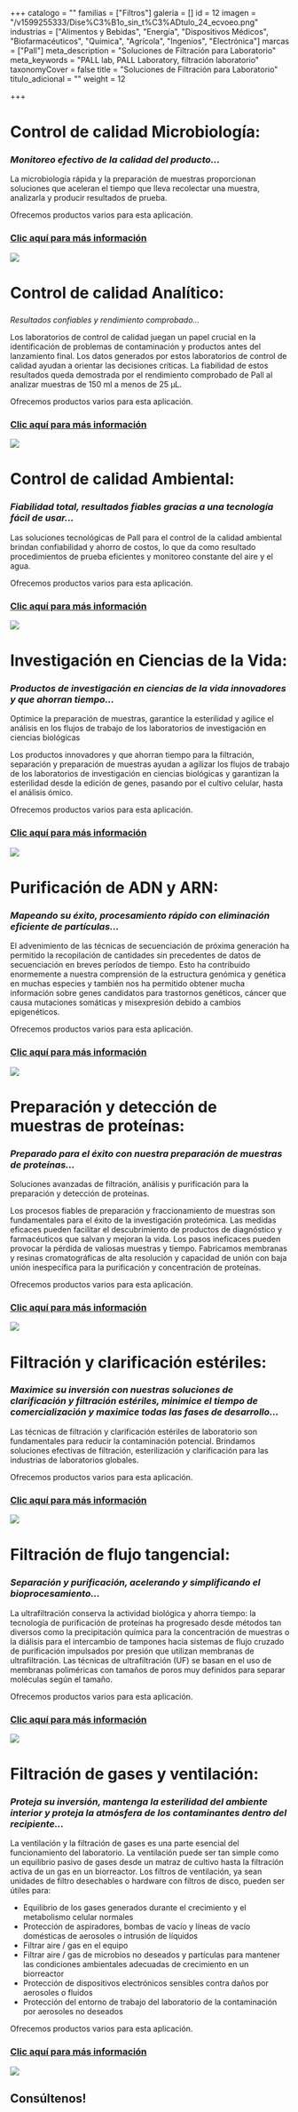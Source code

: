 +++
catalogo = ""
familias = ["Filtros"]
galeria = []
id = 12
imagen = "/v1599255333/Dise%C3%B1o_sin_t%C3%ADtulo_24_ecvoeo.png"
industrias = ["Alimentos y Bebidas", "Energía", "Dispositivos Médicos", "Biofarmacéuticos", "Química", "Agrícola", "Ingenios", "Electrónica"]
marcas = ["Pall"]
meta_description = "Soluciones de Filtración para Laboratorio"
meta_keywords = "PALL lab, PALL Laboratory, filtración laboratorio"
taxonomyCover = false
title = "Soluciones de Filtración para Laboratorio"
titulo_adicional = ""
weight = 12

+++
# **Control de calidad Microbiología:**

### _Monitoreo efectivo de la calidad del producto..._

La microbiología rápida y la preparación de muestras proporcionan soluciones que aceleran el tiempo que lleva recolectar una muestra, analizarla y producir resultados de prueba.

Ofrecemos productos varios para esta aplicación.

### [Clic aquí para más información](https://pall.com/en/laboratory/microbiology-qc.html)

![](https://res.cloudinary.com/novatec/v1599252760/Dise%C3%B1o_sin_t%C3%ADtulo_18_wm8exw.png)

# **Control de calidad Analítico:**

###   
_Resultados confiables y rendimiento comprobado..._

Los laboratorios de control de calidad juegan un papel crucial en la identificación de problemas de contaminación y productos antes del lanzamiento final. Los datos generados por estos laboratorios de control de calidad ayudan a orientar las decisiones críticas. La fiabilidad de estos resultados queda demostrada por el rendimiento comprobado de Pall al analizar muestras de 150 ml a menos de 25 µL.

Ofrecemos productos varios para esta aplicación.

### [Clic aquí para más información](https://pall.com/en/laboratory/analytical-qc.html)

![](https://res.cloudinary.com/novatec/v1599253066/Dise%C3%B1o_sin_t%C3%ADtulo_n3fdcg.jpg)

# **Control de calidad Ambiental:**

### _Fiabilidad total, resultados fiables gracias a una tecnología fácil de usar..._

Las soluciones tecnológicas de Pall para el control de la calidad ambiental brindan confiabilidad y ahorro de costos, lo que da como resultado procedimientos de prueba eficientes y monitoreo constante del aire y el agua.

Ofrecemos productos varios para esta aplicación.

### [Clic aquí para más información](https://pall.com/en/laboratory/environmental-qc.html)

![](https://res.cloudinary.com/novatec/v1599253302/Dise%C3%B1o_sin_t%C3%ADtulo_19_rkvvqw.png)

# **Investigación en Ciencias de la Vida:**

### _Productos de investigación en ciencias de la vida innovadores y que ahorran tiempo..._

Optimice la preparación de muestras, garantice la esterilidad y agilice el análisis en los flujos de trabajo de los laboratorios de investigación en ciencias biológicas

Los productos innovadores y que ahorran tiempo para la filtración, separación y preparación de muestras ayudan a agilizar los flujos de trabajo de los laboratorios de investigación en ciencias biológicas y garantizan la esterilidad desde la edición de genes, pasando por el cultivo celular, hasta el análisis ómico.

Ofrecemos productos varios para esta aplicación.

### [Clic aquí para más información](https://pall.com/en/laboratory/life-science-research.html)

![](https://res.cloudinary.com/novatec/v1599254152/Dise%C3%B1o_sin_t%C3%ADtulo_20_xpz6ko.png)

# **Purificación de ADN y ARN:**

### _Mapeando su éxito, procesamiento rápido con eliminación eficiente de partículas..._

El advenimiento de las técnicas de secuenciación de próxima generación ha permitido la recopilación de cantidades sin precedentes de datos de secuenciación en breves períodos de tiempo. Esto ha contribuido enormemente a nuestra comprensión de la estructura genómica y genética en muchas especies y también nos ha permitido obtener mucha información sobre genes candidatos para trastornos genéticos, cáncer que causa mutaciones somáticas y misexpresión debido a cambios epigenéticos.

Ofrecemos productos varios para esta aplicación.

### [Clic aquí para más información](https://pall.com/en/laboratory/dna-rna-purification.html)

![](https://res.cloudinary.com/novatec/v1599254366/1596631290753_kj5cf4.jpg)

# **Preparación y detección de muestras de proteínas:**

### _Preparado para el éxito con nuestra preparación de muestras de proteínas..._

Soluciones avanzadas de filtración, análisis y purificación para la preparación y detección de proteínas.

Los procesos fiables de preparación y fraccionamiento de muestras son fundamentales para el éxito de la investigación proteómica. Las medidas eficaces pueden facilitar el descubrimiento de productos de diagnóstico y farmacéuticos que salvan y mejoran la vida. Los pasos ineficaces pueden provocar la pérdida de valiosas muestras y tiempo. Fabricamos membranas y resinas cromatográficas de alta resolución y capacidad de unión con baja unión inespecífica para la purificación y concentración de proteínas.

Ofrecemos productos varios para esta aplicación.

### [Clic aquí para más información](https://pall.com/en/laboratory/protein-sample-prep-detection.html)

![](https://res.cloudinary.com/novatec/v1599254563/Dise%C3%B1o_sin_t%C3%ADtulo_21_r2mu1x.png)

# **Filtración y clarificación estériles:**

### _Maximice su inversión con nuestras soluciones de clarificación y filtración estériles, minimice el tiempo de comercialización y maximice todas las fases de desarrollo..._

Las técnicas de filtración y clarificación estériles de laboratorio son fundamentales para reducir la contaminación potencial. Brindamos soluciones efectivas de filtración, esterilización y clarificación para las industrias de laboratorios globales.

Ofrecemos productos varios para esta aplicación.

### [Clic aquí para más información](https://pall.com/en/laboratory/sterile-filtration-clarification.html)

![](https://res.cloudinary.com/novatec/v1599254818/Dise%C3%B1o_sin_t%C3%ADtulo_22_d6f46i.png)

# **Filtración de flujo tangencial:**

### _Separación y purificación, acelerando y simplificando el bioprocesamiento..._

La ultrafiltración conserva la actividad biológica y ahorra tiempo: la tecnología de purificación de proteínas ha progresado desde métodos tan diversos como la precipitación química para la concentración de muestras o la diálisis para el intercambio de tampones hacia sistemas de flujo cruzado de purificación impulsados ​​por presión que utilizan membranas de ultrafiltración. Las técnicas de ultrafiltración (UF) se basan en el uso de membranas poliméricas con tamaños de poros muy definidos para separar moléculas según el tamaño. 

Ofrecemos productos varios para esta aplicación.

### [Clic aquí para más información](https://pall.com/en/laboratory/tangential-flow-filtration.html)

![](https://res.cloudinary.com/novatec/v1599254977/1592290921168_i99lr9.jpg)

# **Filtración de gases y ventilación:**

### _Proteja su inversión, mantenga la esterilidad del ambiente interior y proteja la atmósfera de los contaminantes dentro del recipiente..._

La ventilación y la filtración de gases es una parte esencial del funcionamiento del laboratorio. La ventilación puede ser tan simple como un equilibrio pasivo de gases desde un matraz de cultivo hasta la filtración activa de un gas en un biorreactor. Los filtros de ventilación, ya sean unidades de filtro desechables o hardware con filtros de disco, pueden ser útiles para:

* Equilibrio de los gases generados durante el crecimiento y el metabolismo celular normales
* Protección de aspiradores, bombas de vacío y líneas de vacío domésticas de aerosoles o intrusión de líquidos
* Filtrar aire / gas en el equipo
* Filtrar aire / gas de microbios no deseados y partículas para mantener las condiciones ambientales adecuadas de crecimiento en un biorreactor
* Protección de dispositivos electrónicos sensibles contra daños por aerosoles o fluidos
* Protección del entorno de trabajo del laboratorio de la contaminación por aerosoles no deseados

Ofrecemos productos varios para esta aplicación.

### [Clic aquí para más información](https://pall.com/en/laboratory/venting-and-gas-filtration.html)

![](https://res.cloudinary.com/novatec/v1599255186/Dise%C3%B1o_sin_t%C3%ADtulo_23_hrxh7s.png)

## **Consúltenos!**
